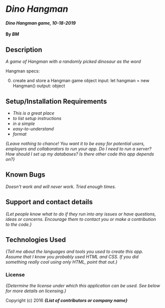 # _Dino Hangman_

#### _Dino Hangman game, 10-18-2019_

#### By _**BM**_

## Description

_A game of Hangman with a randomly picked dinosaur as the word_

Hangman specs:

  0. create and store a Hangman game object
    input:   let hangman = new Hangman()
    output: object


## Setup/Installation Requirements

* _This is a great place_
* _to list setup instructions_
* _in a simple_
* _easy-to-understand_
* _format_

_{Leave nothing to chance! You want it to be easy for potential users, employers and collaborators to run your app. Do I need to run a server? How should I set up my databases? Is there other code this app depends on?}_

## Known Bugs

_Doesn't work and will never work. Tried enough times._

## Support and contact details

_{Let people know what to do if they run into any issues or have questions, ideas or concerns.  Encourage them to contact you or make a contribution to the code.}_

## Technologies Used

_{Tell me about the languages and tools you used to create this app. Assume that I know you probably used HTML and CSS. If you did something really cool using only HTML, point that out.}_

### License

*{Determine the license under which this application can be used.  See below for more details on licensing.}*

Copyright (c) 2016 **_{List of contributors or company name}_**
